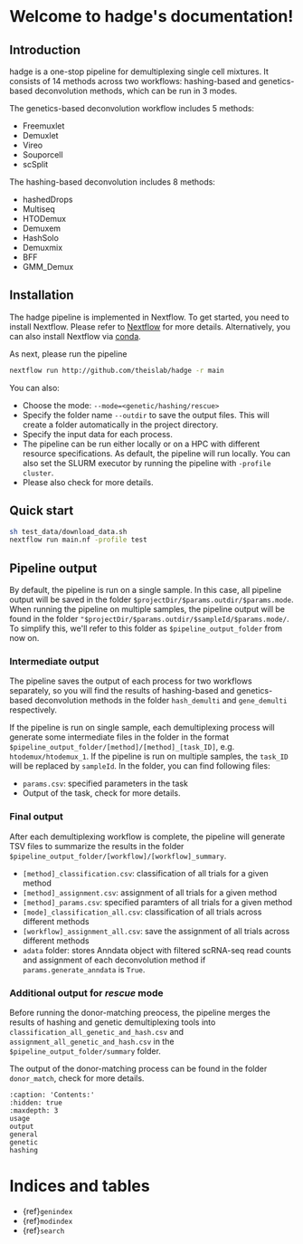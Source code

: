 ```{include} ../README.md

```

# Welcome to hadge's documentation!

## **Introduction**

hadge is a one-stop pipeline for demultiplexing single cell mixtures. It consists of 14 methods across two workflows: hashing-based and genetics-based deconvolution methods, which can be run in 3 modes.

The genetics-based deconvolution workflow includes 5 methods:

- Freemuxlet
- Demuxlet
- Vireo
- Souporcell
- scSplit

The hashing-based deconvolution includes 8 methods:

- hashedDrops
- Multiseq
- HTODemux
- Demuxem
- HashSolo
- Demuxmix
- BFF
- GMM_Demux

## **Installation**

The hadge pipeline is implemented in Nextflow. To get started, you need to install Nextflow. Please refer to [Nextflow](https://www.nextflow.io/docs/latest/getstarted.html#installation) for more details. Alternatively, you can also install Nextflow via [conda](https://anaconda.org/bioconda/nextflow).

As next, please run the pipeline

```bash
nextflow run http://github.com/theislab/hadge -r main
```

You can also:

- Choose the mode: `--mode=<genetic/hashing/rescue>`
- Specify the folder name `--outdir` to save the output files. This will create a folder automatically in the project directory.
- Specify the input data for each process.
- The pipeline can be run either locally or on a HPC with different resource specifications. As default, the pipeline will run locally. You can also set the SLURM executor by running the pipeline with `-profile cluster`.
- Please also check [](usage) for more details.

## **Quick start**

```bash
sh test_data/download_data.sh
nextflow run main.nf -profile test
```

## **Pipeline output**

By default, the pipeline is run on a single sample. In this case, all pipeline output will be saved in the folder `$projectDir/$params.outdir/$params.mode`. 
When running the pipeline on multiple samples, the pipeline output will be found in the folder `"$projectDir/$params.outdir/$sampleId/$params.mode/`. To simplify this, we'll refer to this folder as `$pipeline_output_folder` from now on.

### **Intermediate output**

The pipeline saves the output of each process for two workflows separately, so you will find the results of hashing-based and genetics-based deconvolution methods in the folder `hash_demulti` and `gene_demulti` respectively.

If the pipeline is run on single sample, each demultiplexing process will generate some intermediate files in the folder in the format `$pipeline_output_folder/[method]/[method]_[task_ID]`, e.g. `htodemux/htodemux_1`. 
If the pipeline is run on multiple samples, the `task_ID` will be replaced by `sampleId`. In the folder, you can find following files:

- `params.csv`: specified parameters in the task
- Output of the task, check [](output) for more details.

### **Final output**

After each demultiplexing workflow is complete, the pipeline will generate TSV files to summarize the results in the folder `$pipeline_output_folder/[workflow]/[workflow]_summary`.

- `[method]_classification.csv`: classification of all trials for a given method
- `[method]_assignment.csv`: assignment of all trials for a given method
- `[method]_params.csv`: specified paramters of all trials for a given method
- `[mode]_classification_all.csv`: classification of all trials across different methods
- `[workflow]_assignment_all.csv`: save the assignment of all trials across different methods
- `adata` folder: stores Anndata object with filtered scRNA-seq read counts and assignment of each deconvolution method if `params.generate_anndata` is `True`.

### **Additional output for _rescue_ mode**

Before running the donor-matching preocess, the pipeline merges the results of hashing and genetic demultiplexing tools into `classification_all_genetic_and_hash.csv` and `assignment_all_genetic_and_hash.csv` in the `$pipeline_output_folder/summary` folder.

The output of the donor-matching process can be found in the folder `donor_match`, check [](output) for more details.

```{toctree}
:caption: 'Contents:'
:hidden: true
:maxdepth: 3
usage
output
general
genetic
hashing
```

# Indices and tables

- {ref}`genindex`
- {ref}`modindex`
- {ref}`search`

